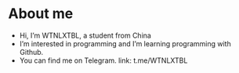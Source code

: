 # About me
 - Hi, I’m WTNLXTBL, a student from China
 - I’m interested in programming and I’m  learning programming with Github.
 - You can find me on Telegram.
link: t.me/WTNLXTBL

<!---
WTNLXTBL/WTNLXTBL is a ✨ special ✨ repository because its `README.md` (this file) appears on your GitHub profile.
You can click the Preview link to take a look at your changes.
--->
